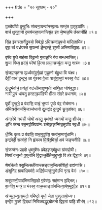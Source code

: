+++
title = "२० सूक्तम् - २०"

+++

उ॒च्चैर्घो॑षो दुन्दु॒भिः स॑त्वना॒यन्वा॑नस्प॒त्यः सम्भृ॑त उ॒सृइया॑भिः।  
वाचं॑ क्षुणुवा॒नो द॒मय॑न्त्स॒पत्ना॑न्त्सिं॒ह इ॑व जे॒ष्यन्न॒भि तं॑स्तनीहि ॥१॥

सिं॒ह इ॑वास्तानीद्द्रु॒वयो॒ विब॑द्धो ऽभि॒क्रन्द॑न्नृष॒भो वा॑सि॒तामि॑व।  
वृषा॒ त्वं वध्र॑यस्ते स॒पत्ना॑ अै॒न्द्रस्ते॒ शुष्मो॑ अभिमातिषा॒हः ॥२॥

वृषे॑व यू॒थे सह॑सा विदा॒नो ग॒व्यन्न॒भि रु॑व सन्धनाजित्।  
शु॒चा वि॑ध्य॒ हृद॑यं॒ परे॑षां हि॒त्वा ग्रामा॒न्प्रच्यु॑ता यन्तु॒ शत्र॑वः ॥३॥

सं॒जय॒न्पृत॑ना ऊ॒र्ध्वमा॑यु॒र्गृह्या॑ गृह्णा॒नो ब॑हु॒धा वि च॑क्ष्व।  
दैवीं॒ वाचं॑ दुन्दुभ॒ आ गु॑रस्व वे॒धाः शत्रू॑णा॒मुप॑ भरस्व॒ वेदः॑ ॥४॥

दु॑न्दु॒भेर्वाचं॒ प्रय॑तां॒ वद॑न्तीमाशृण्व॒ती ना॑थि॒ता घोष॑बुद्धा।  
नारी॑ पु॒त्रं धा॑वतु हस्त॒गृह्या॑मि॒त्री भी॒ता स॑म॒रे व॒धाना॑म् ॥५॥

पूर्वो॑ दुन्दुभे॒ प्र व॑दासि॒ वाचं॒ भूम्याः॑ पृ॒ष्ठे व॑द॒ रोच॑मानः।  
अ॑मित्रसे॒नाम॑भि॒जञ्ज॑भानो द्यु॒मद्व॑द दुन्दुभे सू॒नृता॑वत् ॥६॥

अ॑न्त॒रेमे नभ॑सी॒ घोषो॑ अस्तु॒ पृथ॑क्ते ध्व॒नयो॑ यन्तु॒ शीभ॑म्।  
अ॒भि क्र॑न्द स्त॒नयो॒त्पिपा॑नः श्लोक॒कृन्मि॑त्र॒तूर्या॑य स्व॒र्धी ॥७॥

धी॒भिः कृ॒तः प्र व॑दाति॒ वाच॒मुद्ध॑र्षय॒ सत्व॑ना॒मायु॑धानि।  
इन्द्र॑मेदी॒ सत्व॑नो॒ नि ह्व॑यस्व मि॒त्रैर॒मित्राँ॒ अव॑ जङ्घनीहि ॥८॥

सं॒क्रन्द॑नः प्रव॒दो धृ॒ष्णुषे॑णः प्रवेद॒कृद्ब॑हु॒धा ग्रा॑मघो॒षी।  
श्रियो॑ वन्व॒नो व॒युना॑नि वि॒द्वान्की॒र्तिम्ब॒हुभ्यो॒ वि ह॑र द्विरा॒जे ॥९॥

श्रेयः॑केतो वसु॒जित्सही॑यान्त्सङ्ग्राम॒जित्संशि॑तो॒ ब्रह्म॑णासि।  
अं॒शूनि॑व॒ ग्रावा॑धि॒षव॑णे॒ अद्रि॑र्ग॒व्यन्दु॑न्दु॒भेऽधि॑ नृत्य॒ वेदः॑ ॥१०॥

शत्रू॑षाण्नी॒षाद॑भिमातिषा॒हो ग॒वेष॑णः॒ सह॑मान उ॒द्भित्।  
वा॒ग्वीव॒ मन्त्रं॒ प्र भ॑रस्व॒ वाच॒म्साङ्ग्रा॑मजित्या॒येष॒मुद्व॑दे॒ह ॥११॥

अ॑च्युत॒च्युत्स॒मदो॒ गमि॑ष्ठो॒ मृधो॒ जेता॑ पुरए॒तायो॒ध्यः।  
इन्द्रे॑ण गु॒प्तो वि॒दथा॑ निचिक्यद्धृ॒द्द्योत॑नो द्विष॒तां या॑हि॒ शीभ॑म् ॥१२॥
